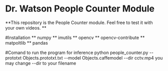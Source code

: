 # Dr. Watson People Counter Module
**This repository is the People Counter module. Feel free to test it with your own videos. **

#Installation
** numpy
** imutils
** opencv
** opencv-contribute
** matpoltlib
** pandas

#Comand to run the program for inference
python people_counter.py --prototxt Objects.prototxt.txt --model Objects.caffemodel --dir cctv.mp4
you may change --dir to your filename 
